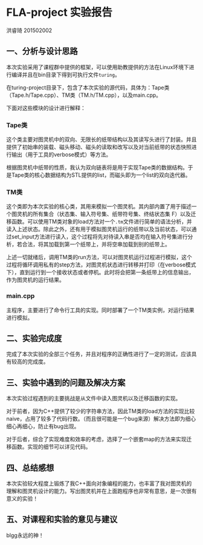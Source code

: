 # FLA-project 实验报告

洪睿琦 201502002



## 一、分析与设计思路

本次实验采用了课程群中提供的框架，可以使用助教提供的方法在Linux环境下进行编译并且在bin目录下得到可执行文件`turing`。



在turing-project目录下，包含了本次实验的源代码，具体为：Tape类（Tape.h/Tape.cpp）、TM类（TM.h/TM.cpp），以及main.cpp。



下面对这些模块的设计进行解释：

### Tape类

这个类主要对图灵机中的双向、无限长的纸带结构以及其读写头进行了封装。并且提供了初始串的装载、磁头移动、磁头的读取和改写以及对当前纸带的状态快照进行输出（用于工具的verbose模式）等方法。

根据图灵机中纸带的性质，我认为双向链表将是用于实现Tape类的数据结构。于是Tape类的核心数据结构为STL提供的list，而磁头即为一个list的双向迭代器。



### TM类

这个类即为本次实验的核心类，其用来模拟一个图灵机。其内部内置了用于描述一个图灵机的所有集合（状态集、输入符号集、纸带符号集、终结状态集 F）以及迁移函数。可以使用TM类对象的load方法对一个`.tm`文件进行简单的语法分析，并读入上述状态。除此之外，还有用于模拟图灵机运行的纸带以及当前状态，可以通过set_input方法进行读入，这个过程将先对待读入串是否均在输入符号集进行分析，若合法，将其加载到第一个纸带上，并将空串加载到别的纸带上。

上述一切就绪后，调用TM类的run方法，可以对图灵机运行过程进行模拟，这个过程将循环调用私有的step方法，对图灵机状态进行转移并打印（在verbose模式下），直到运行到一个接收状态或者停机。此时将会把第一条纸带上的信息输出，作为图灵机的运行结果。



### main.cpp

主程序，主要进行了命令行工具的实现。同时部署了一个TM类实例，对运行结果进行模拟。



## 二、实验完成度

完成了本次实验的全部三个任务，并且对程序的正确性进行了一定的测试，应该具有较高的完成度。



## 三、实验中遇到的问题及解决方案

本次实验过程遇到的主要挑战是从文件中读入图灵机以及迁移函数的实现。

对于前者，因为C++提供了较少的字符串方法，因此TM类的load方法的实现比较naive，占用了较多了代码行数。（而且很可能是一个bug来源）解决方法即为细心细心再细心，防止有bug出现。

对于后者，综合了实现难度和效率的考虑，选择了一个嵌套map的方法来实现迁移函数。实现的细节可以详见代码。



## 四、总结感想

本次实验较大程度上锻炼了我C++面向对象编程的能力，也丰富了我对图灵机的理解和图灵机设计的能力。写出图灵机并在上面跑程序也非常有意思，是一次很有意义的实验！



## 五、对课程和实验的意见与建议

blgg永远的神！